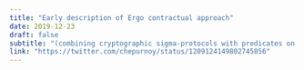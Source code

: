 ```yaml
---
title: "Early description of Ergo contractual approach"
date: 2019-12-23
draft: false
subtitle: "(combining cryptographic sigma-protocols with predicates on blockchain state and spending transaction)"
link: "https://twitter.com/chepurnoy/status/1209124149802745856"
---
```

